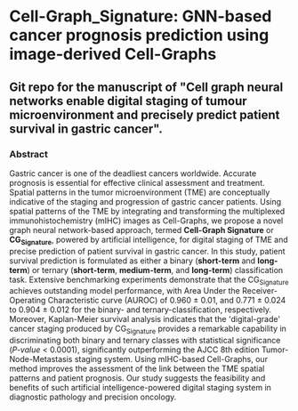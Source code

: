 # Cell-Graph_Signature: GNN-based cancer prognosis prediction using image-derived Cell-Graphs
## Git repo for the manuscript of "Cell graph neural networks enable digital staging of tumour microenvironment and precisely predict patient survival in gastric cancer".

### Abstract
Gastric cancer is one of the deadliest cancers worldwide. Accurate prognosis is essential for effective clinical assessment and treatment. Spatial patterns in the tumor microenvironment (TME) are conceptually indicative of the staging and progression of gastric cancer patients. Using spatial patterns of the TME by integrating and transforming the multiplexed immunohistochemistry (mIHC) images as Cell-Graphs, we propose a novel graph neural network-based approach, termed **Cell-Graph Signature** or **CG<sub>Signature</sub>**, powered by artificial intelligence, for digital staging of TME and precise prediction of patient survival in gastric cancer. In this study, patient survival prediction is formulated as either a binary (**short-term** and **long-term**) or ternary (**short-term**, **medium-term**, and **long-term**) classification task. Extensive benchmarking experiments demonstrate that the CG<sub>Signature</sub> achieves outstanding model performance, with Area Under the Receiver-Operating Characteristic curve (AUROC) of 0.960 &pm; 0.01, and 0.771 &pm; 0.024 to 0.904 &pm; 0.012 for the binary- and ternary-classification, respectively. Moreover, Kaplan-Meier survival analysis indicates that the 'digital-grade' cancer staging produced by CG<sub>Signature</sub> provides a remarkable capability in discriminating both binary and ternary classes with statistical significance (<em>P-value</em> < 0.0001), significantly outperforming the AJCC 8th edition Tumor-Node-Metastasis staging system. Using mIHC-based Cell-Graphs, our method improves the assessment of the link between the TME spatial patterns and patient prognosis. Our study suggests the feasibility and benefits of such artificial intelligence-powered digital staging system in diagnostic pathology and precision oncology.


